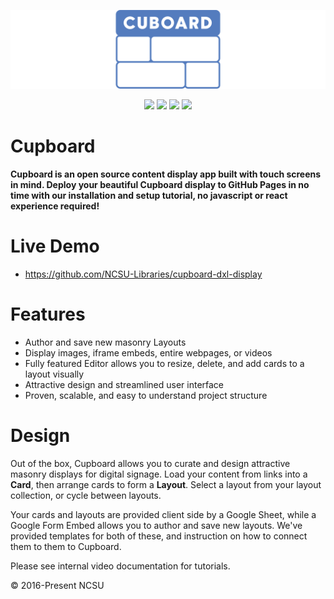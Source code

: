 ![Cuboard](https://raw.githubusercontent.com/NCSU-Libraries/cupboard-dxl-display/0b90de8f971c45bd8ceb366ae63aeb7fa82fdc20/public/CUBOARD_LOGO_CENTERED.svg)

<p align="center">
<img src = "https://github.com/wyhinton/dx_display_iframe_prototype/actions/workflows/firebase.js.yml/badge.svg">
<img src = "https://img.shields.io/badge/License-MIT-yellow.svg">
<img src = "https://badges.aleen42.com/src/typescript.svg">
<img src = "https://badges.aleen42.com/src/react.svg">
</p>

# Cupboard

**Cupboard is an open source content display app built with touch screens in mind. Deploy your beautiful Cupboard display to GitHub Pages in no time with our installation and setup tutorial, no javascript or react experience required!**

# Live Demo

- https://github.com/NCSU-Libraries/cupboard-dxl-display

# Features

- Author and save new masonry Layouts
- Display images, iframe embeds, entire webpages, or videos
- Fully featured Editor allows you to resize, delete, and add cards to a layout visually
- Attractive design and streamlined user interface
- Proven, scalable, and easy to understand project structure

# Design

Out of the box, Cupboard allows you to curate and design attractive masonry displays for digital signage. Load your content from links into a **Card**, then arrange cards to form a **Layout**. Select a layout from your layout collection, or cycle between layouts.

Your cards and layouts are provided client side by a Google Sheet, while a Google Form Embed allows you to author and save new layouts. We've provided templates for both of these, and instruction on how to connect them to them to Cupboard.

Please see internal video documentation for tutorials.

&copy; 2016-Present NCSU
